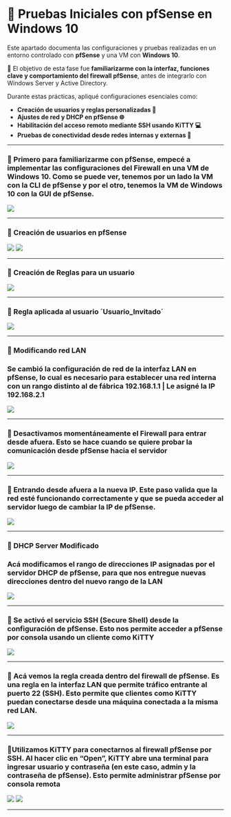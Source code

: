# 🧪 Pruebas Iniciales con pfSense en Windows 10

Este apartado documenta las configuraciones y pruebas realizadas en un entorno controlado con **pfSense** y una VM con **Windows 10**.

📌 El objetivo de esta fase fue **familiarizarme con la interfaz, funciones clave y comportamiento del firewall pfSense**, antes de integrarlo con Windows Server y Active Directory.

Durante estas prácticas, apliqué configuraciones esenciales como:

- **Creación de usuarios y reglas personalizadas 🔐**
- **Ajustes de red y DHCP en pfSense 🌐**
- **Habilitación del acceso remoto mediante SSH usando KiTTY 💻**
- **Pruebas de conectividad desde redes internas y externas 🔄**

---
### 📌 Primero para familiarizarme con pfSense, empecé a implementar las configuraciones del Firewall en una VM de Windows 10. Como se puede ver, tenemos por un lado la VM con la CLI de pfSense y por el otro, tenemos la VM de Windows 10 con la GUI de pfSense.
 
![](https://github.com/JoshKxng/Laboratorio-Pfsense-WindowsServer-ActiveDirectory/blob/main/pfSense%20Imagenes/01.png)

---

### 📌 Creación de usuarios en pfSense
![](https://github.com/JoshKxng/Laboratorio-Pfsense-WindowsServer-ActiveDirectory/blob/main/pfSense%20Imagenes/02%20-%20Creacion%20de%20usuarios%20Pfsense.png)
![](https://github.com/JoshKxng/Laboratorio-Pfsense-WindowsServer-ActiveDirectory/blob/main/pfSense%20Imagenes/02b%20-%20Creacion%20de%20usuarios%20Pfsense.png)

---
### 📌 Creación de Reglas para un usuario
![](https://github.com/JoshKxng/Laboratorio-Pfsense-WindowsServer-ActiveDirectory/blob/main/pfSense%20Imagenes/03%20-%20Creaci%C3%B3n%20de%20reglas.png)

---
### 📌 Regla aplicada al usuario ´Usuario_Invitado´
![](https://github.com/JoshKxng/Laboratorio-Pfsense-WindowsServer-ActiveDirectory/blob/main/pfSense%20Imagenes/03%20-%20Regla%20aplicada%20al%20usuario%20Usuario_Invitado.png)

---
### 📌 Modificando red LAN
### Se cambió la configuración de red de la interfaz LAN en pfSense, lo cual es necesario para establecer una red interna con un rango distinto al de fábrica 192.168.1.1 | Le asigné la IP 192.168.2.1

![](https://github.com/JoshKxng/Laboratorio-Pfsense-WindowsServer-ActiveDirectory/blob/main/pfSense%20Imagenes/05%20-%20Modificando%20red%20LAN.png)

---

### 📌 Desactivamos momentáneamente el Firewall para entrar desde afuera. Esto se hace cuando se quiere probar la comunicación desde pfSense hacia el servidor
![](https://github.com/JoshKxng/Laboratorio-Pfsense-WindowsServer-ActiveDirectory/blob/main/pfSense%20Imagenes/06%20-%20Firewall%20desactivado%20para%20entrar%20desde%20afuera.png)

---

### 📌 Entrando desde afuera a la nueva IP. Este paso valida que la red esté funcionando correctamente y que se pueda acceder al servidor luego de cambiar la IP de pfSense.
![](https://github.com/JoshKxng/Laboratorio-Pfsense-WindowsServer-ActiveDirectory/blob/main/pfSense%20Imagenes/07%20-%20Entrando%20desde%20afuera%20a%20la%20nueva%20IP.png)

---

### 📌 DHCP Server Modificado
### Acá modificamos el rango de direcciones IP asignadas por el servidor DHCP de pfSense, para que nos entregue nuevas direcciones dentro del nuevo rango de la LAN

![](https://github.com/JoshKxng/Laboratorio-Pfsense-WindowsServer-ActiveDirectory/blob/main/pfSense%20Imagenes/08%20-%20DHCP%20Server%20Modificado.png)

----

### 📌 Se activó el servicio SSH (Secure Shell) desde la configuración de pfSense. Esto nos permite acceder a pfSense por consola usando un cliente como KiTTY

![](https://github.com/JoshKxng/Laboratorio-Pfsense-WindowsServer-ActiveDirectory/blob/main/pfSense%20Imagenes/09A-%20Activando%20Secure%20Shell.png)

----
### 📌 Acá vemos la regla creada dentro del firewall de pfSense. Es una regla en la interfaz LAN que permite tráfico entrante al puerto 22 (SSH). Esto permite que clientes como KiTTY puedan conectarse desde una máquina conectada a la misma red LAN.
![](https://github.com/JoshKxng/Laboratorio-Pfsense-WindowsServer-ActiveDirectory/blob/main/pfSense%20Imagenes/09B-%20Regla%20activada.png)

----
### 📌Utilizamos KiTTY para conectarnos al firewall pfSense por SSH. Al hacer clic en “Open”, KiTTY abre una terminal para ingresar usuario y contraseña (en este caso, admin y la contraseña de pfSense). Esto permite administrar pfSense por consola remota
![](https://github.com/JoshKxng/Laboratorio-Pfsense-WindowsServer-ActiveDirectory/blob/main/pfSense%20Imagenes/11%20-%20Kitty.png)
![](https://github.com/JoshKxng/Laboratorio-Pfsense-WindowsServer-ActiveDirectory/blob/main/pfSense%20Imagenes/12.png)

---

